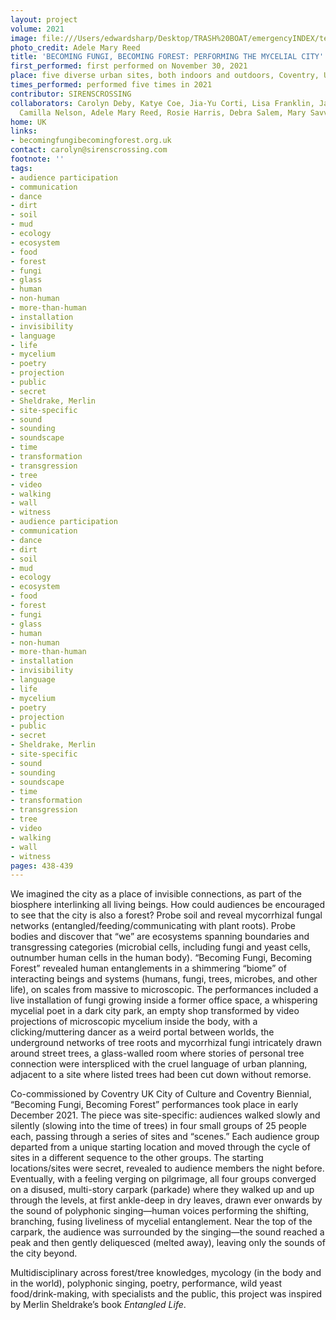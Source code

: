 ```yaml
---
layout: project
volume: 2021
image: file:///Users/edwardsharp/Desktop/TRASH%20BOAT/emergencyINDEX/ten_plus/guts/Links/1665241542583_CDEBY_IMG_4191.tiff
photo_credit: Adele Mary Reed
title: 'BECOMING FUNGI, BECOMING FOREST: PERFORMING THE MYCELIAL CITY'
first_performed: first performed on November 30, 2021
place: five diverse urban sites, both indoors and outdoors, Coventry, UK
times_performed: performed five times in 2021
contributor: SIRENSCROSSING
collaborators: Carolyn Deby, Katye Coe, Jia-Yu Corti, Lisa Franklin, Jamie McCarthy,
  Camilla Nelson, Adele Mary Reed, Rosie Harris, Debra Salem, Mary Savva, Tom Simkins
home: UK
links:
- becomingfungibecomingforest.org.uk
contact: carolyn@sirenscrossing.com
footnote: ''
tags:
- audience participation
- communication
- dance
- dirt
- soil
- mud
- ecology
- ecosystem
- food
- forest
- fungi
- glass
- human
- non-human
- more-than-human
- installation
- invisibility
- language
- life
- mycelium
- poetry
- projection
- public
- secret
- Sheldrake, Merlin
- site-specific
- sound
- sounding
- soundscape
- time
- transformation
- transgression
- tree
- video
- walking
- wall
- witness
- audience participation
- communication
- dance
- dirt
- soil
- mud
- ecology
- ecosystem
- food
- forest
- fungi
- glass
- human
- non-human
- more-than-human
- installation
- invisibility
- language
- life
- mycelium
- poetry
- projection
- public
- secret
- Sheldrake, Merlin
- site-specific
- sound
- sounding
- soundscape
- time
- transformation
- transgression
- tree
- video
- walking
- wall
- witness
pages: 438-439
---
```


We imagined the city as a place of invisible connections, as part of the biosphere interlinking all living beings. How could audiences be encouraged to see that the city is also a forest? Probe soil and reveal mycorrhizal fungal networks (entangled/feeding/communicating with plant roots). Probe bodies and discover that “we” are ecosystems spanning boundaries and transgressing categories (microbial cells, including fungi and yeast cells, outnumber human cells in the human body). “Becoming Fungi, Becoming Forest” revealed human entanglements in a shimmering “biome” of interacting beings and systems (humans, fungi, trees, microbes, and other life), on scales from massive to microscopic. The performances included a live installation of fungi growing inside a former office space, a whispering mycelial poet in a dark city park, an empty shop transformed by video projections of microscopic mycelium inside the body, with a clicking/muttering dancer as a weird portal between worlds, the underground networks of tree roots and mycorrhizal fungi intricately drawn around street trees, a glass-walled room where stories of personal tree connection were interspliced with the cruel language of urban planning, adjacent to a site where listed trees had been cut down without remorse.

Co-commissioned by Coventry UK City of Culture and Coventry Biennial, “Becoming Fungi, Becoming Forest” performances took place in early December 2021. The piece was site-specific: audiences walked slowly and silently (slowing into the time of trees) in four small groups of 25 people each, passing through a series of sites and “scenes.” Each audience group departed from a unique starting location and moved through the cycle of sites in a different sequence to the other groups. The starting locations/sites were secret, revealed to audience members the night before. Eventually, with a feeling verging on pilgrimage, all four groups converged on a disused, multi-story carpark (parkade) where they walked up and up through the levels, at first ankle-deep in dry leaves, drawn ever onwards by the sound of polyphonic singing—human voices performing the shifting, branching, fusing liveliness of mycelial entanglement. Near the top of the carpark, the audience was surrounded by the singing—the sound reached a peak and then gently deliquesced (melted away), leaving only the sounds of the city beyond.

Multidisciplinary across forest/tree knowledges, mycology (in the body and in the world), polyphonic singing, poetry, performance, wild yeast food/drink-making, with specialists and the public, this project was inspired by Merlin Sheldrake’s book *Entangled Life*.